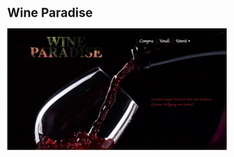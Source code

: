 # Wine Paradise

<img src="https://github.com/AndreaEv18/E-commerce-DApp/blob/main/static/anteprima.jpg"/>
